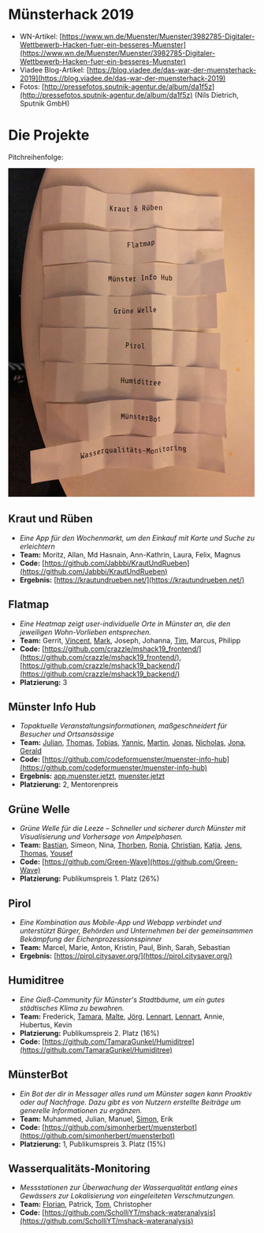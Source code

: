 # Münsterhack 2019

- WN-Artikel: [https://www.wn.de/Muenster/Muenster/3982785-Digitaler-Wettbewerb-Hacken-fuer-ein-besseres-Muenster](https://www.wn.de/Muenster/Muenster/3982785-Digitaler-Wettbewerb-Hacken-fuer-ein-besseres-Muenster)
- Viadee Blog-Artikel: [https://blog.viadee.de/das-war-der-muensterhack-2019](https://blog.viadee.de/das-war-der-muensterhack-2019)
- Fotos: [http://pressefotos.sputnik-agentur.de/album/da1f5z](http://pressefotos.sputnik-agentur.de/album/da1f5z) (Nils Dietrich, Sputnik GmbH)

# Die Projekte

Pitchreihenfolge:

![Pitchreihenfolge](./images/pitchreihenfolge2019.jpg)

## Kraut und Rüben

- _Eine App für den Wochenmarkt, um den Einkauf mit Karte und Suche zu erleichtern_
- **Team:** Moritz, Allan, Md Hasnain, Ann-Kathrin, Laura, Felix, Magnus
- **Code:** [https://github.com/Jabbbi/KrautUndRueben](https://github.com/Jabbbi/KrautUndRueben)
- **Ergebnis:** [https://krautundrueben.net/](https://krautundrueben.net/)

## Flatmap

- _Eine Heatmap zeigt user-individuelle Orte in Münster an, die den jeweiligen Wohn-Vorlieben entsprechen._
- **Team:** Gerrit, [Vincent](https://github.com/Vnnncnnnt), [Mark](https://github.com/crazzle), Joseph, Johanna, [Tim](https://github.com/tsabsch), Marcus, Philipp
- **Code:** [https://github.com/crazzle/mshack19_frontend/](https://github.com/crazzle/mshack19_frontend/), [https://github.com/crazzle/mshack19_backend/](https://github.com/crazzle/mshack19_backend/)
- **Platzierung:** 3

## Münster Info Hub

- _Topaktuelle Veranstaltungsinformationen, maßgeschneidert für Besucher und Ortsansässige_
- **Team:** [Julian](https://github.com/julianbei), [Thomas](https://github.com/toms_rocket), [Tobias](https://github.com/webwurst), [Yannic](https://github.com/jahnique), [Martin](https://github.com/quassy), [Jonas](https://github.com/jonahoen), [Nicholas](https://github.com/rappertomate), [Jona](https://github.com/JonesH), [Gerald](https://github.com/ubergesundheit)
- **Code:** [https://github.com/codeformuenster/muenster-info-hub](https://github.com/codeformuenster/muenster-info-hub)
- **Ergebnis:** [app.muenster.jetzt](https://app.muenster.jetzt), [muenster.jetzt](https://muenster.jetzt)
- **Platzierung:** 2, Mentorenpreis

## Grüne Welle

- _Grüne Welle für die Leeze – Schneller und sicherer durch Münster mit Visualisierung und Vorhersage von Ampelphasen._
- **Team:** [Bastian](https://github.com/kannix), Simeon, Nina, [Thorben](https://github.com/thorbenjensen), [Ronja](https://github.com/Ronjakoehling), [Christian](https://github.com/thunfischtoast), [Katja](https://github.com/katjaschu), [Jens](https://github.com/Effizjens), [Thomas](https://github.com/silberzwiebel), [Yousef](https://github.com/YouQam)
- **Code:** [https://github.com/Green-Wave](https://github.com/Green-Wave)
- **Platzierung:** Publikumspreis 1. Platz (26%)

## Pirol

- _Eine  Kombination aus Mobile-App und Webapp verbindet und unterstützt Bürger, Behörden und Unternehmen bei der gemeinsammen Bekämpfung der Eichenprozessionsspinner_
- **Team:** Marcel, Marie, Anton, Kristin, Paul, Binh, Sarah, Sebastian
- **Ergebnis:** [https://pirol.citysaver.org/](https://pirol.citysaver.org/)

## Humiditree

- _Eine Gieß-Community für Münster's Stadtbäume, um ein gutes städtisches Klima zu bewahren._
- **Team:** Frederick, [Tamara](https://github.com/TamaraGunkel), [Malte](https://github.com/hamy4269), [Jörg](https://github.com/jay-15), [Lennart](https://github.com/len-n-a-rt), [Lennart](https://github.com/lennartseeger), Annie, Hubertus, Kevin
- **Platzierung:** Publikumspreis 2. Platz (16%)
- **Code:** [https://github.com/TamaraGunkel/Humiditree](https://github.com/TamaraGunkel/Humiditree)

## MünsterBot

- _Ein Bot der dir in Messager alles rund um Münster sagen kann Proaktiv oder auf Nachfrage. Dazu gibt es von Nutzern erstellte Beiträge um generelle Informationen zu ergänzen._
- **Team:** Muhammed, Julian, Manuel, [Simon](https://github.com/simonherbert), Erik
- **Code:** [https://github.com/simonherbert/muensterbot](https://github.com/simonherbert/muensterbot)
- **Platzierung:** 1, Publikumspreis 3. Platz (15%)


## Wasserqualitäts-Monitoring

- _Messstationen zur Überwachung der Wasserqualität entlang eines Gewässers zur Lokalisierung von eingeleiteten Verschmutzungen._
- **Team:** [Florian](https://www.kitconsulting.de/), Patrick, [Tom](https://github.com/ScholliYT), Christopher
- **Code:** [https://github.com/ScholliYT/mshack-wateranalysis](https://github.com/ScholliYT/mshack-wateranalysis)
